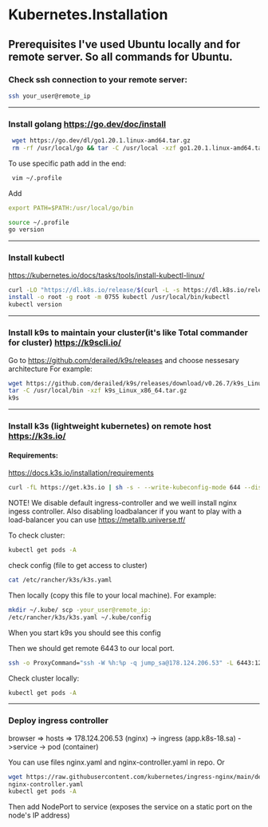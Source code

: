 # Kubernetes.Installation

## Prerequisites I've used Ubuntu locally and for remote server. So all commands for Ubuntu.

### Check ssh connection to your remote server:

```bash
ssh your_user@remote_ip
```
___

### Install golang https://go.dev/doc/install

  ```bash
   wget https://go.dev/dl/go1.20.1.linux-amd64.tar.gz
   rm -rf /usr/local/go && tar -C /usr/local -xzf go1.20.1.linux-amd64.tar.gz
   ```

   To use specific path add in the end:

  ```bash
   vim ~/.profile 
  ```
  
   Add 
   ```yaml
   export PATH=$PATH:/usr/local/go/bin
   ```
   ```bash
   source ~/.profile
   go version
   ```
___

### Install kubectl

https://kubernetes.io/docs/tasks/tools/install-kubectl-linux/

```bash
curl -LO "https://dl.k8s.io/release/$(curl -L -s https://dl.k8s.io/release/stable.txt)/bin/linux/amd64/kubectl"
install -o root -g root -m 0755 kubectl /usr/local/bin/kubectl
kubectl version
```
___

### Install k9s to maintain your cluster(it's like Total commander for cluster) https://k9scli.io/

Go to https://github.com/derailed/k9s/releases and choose nessesary architecture For example:

```bash
wget https://github.com/derailed/k9s/releases/download/v0.26.7/k9s_Linux_x86_64.tar.gz
tar -C /usr/local/bin -xzf k9s_Linux_x86_64.tar.gz
k9s
```
___

### Install k3s (lightweight kubernetes) on remote host https://k3s.io/

#### Requirements:

https://docs.k3s.io/installation/requirements
```bash
curl -fL https://get.k3s.io | sh -s - --write-kubeconfig-mode 644 --disable traefik --disable servicelb 
```
NOTE! We disable default ingress-controller and we weill install nginx ingess controller. 
Also disabling loadbalancer if you want to play with a load-balancer you can use https://metallb.universe.tf/

To check cluster:
```bash
kubectl get pods -A
```

check config (file to get access to cluster)
```bash
cat /etc/rancher/k3s/k3s.yaml 
```
Then locally (copy this file to your local machine). For example:
```bash
mkdir ~/.kube/ scp -your_user@remote_ip:
/etc/rancher/k3s/k3s.yaml ~/.kube/config
```
When you start k9s you should see this config

Then we should get remote 6443 to our local port.
```bash
ssh -o ProxyCommand="ssh -W %h:%p -q jump_sa@178.124.206.53" -L 6443:127.0.0.1:6443 root@192.168.203.XX -f -N
```

Check cluster locally:
```bash
kubectl get pods -A
```
___

### Deploy ingress controller 

browser => hosts => 178.124.206.53 (nginx) -> ingress (app.k8s-18.sa) ->service -> pod (container)

You can use files nginx.yaml and nginx-controller.yaml in repo. Or
```bash
wget https://raw.githubusercontent.com/kubernetes/ingress-nginx/main/deploy/static/provider/baremetal/deploy.yaml -O
nginx-controller.yaml
kubectl get pods -A
```
Then add NodePort to service (exposes the service on a static port on the node's IP address)
